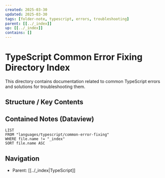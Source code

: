 ```yaml
---
created: 2025-03-30
updated: 2025-03-30
tags: [folder-note, typescript, errors, troubleshooting]
parent: [[../_index]]
up: [[../_index]]
contains: []
---
```


# TypeScript Common Error Fixing Directory Index

This directory contains documentation related to common TypeScript errors and solutions for troubleshooting them.

## Structure / Key Contents

<!-- List important files once they are created -->

## Contained Notes (Dataview)

```dataview
LIST
FROM "languages/typescript/common-error-fixing"
WHERE file.name != "_index"
SORT file.name ASC
```

## Navigation

- Parent: [[../_index|TypeScript]]
